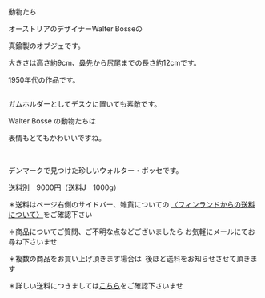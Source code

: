 <link rel="stylesheet" type="text/css" href="/assets/css/styles.css">

動物たち

オーストリアのデザイナーWalter Bosseの

 真鍮製のオブジェです。

 大きさは高さ約9cm、鼻先から尻尾までの長さ約12cmです。

 1950年代の作品です。

<img alt="" src="http://blog.cnobi.jp/v1/blog/user/71e35865e9e62f3f9d70420d6124d2ab/1297685336"/> 

ガムホルダーとしてデスクに置いても素敵です。

Walter Bosse の動物たちは

表情もとてもかわいいですね。

<img alt="" src="http://blog.cnobi.jp/v1/blog/user/71e35865e9e62f3f9d70420d6124d2ab/1297685399"/> 

<img alt="" src="http://blog.cnobi.jp/v1/blog/user/71e35865e9e62f3f9d70420d6124d2ab/1297685400"/> 

<img alt="" src="http://blog.cnobi.jp/v1/blog/user/71e35865e9e62f3f9d70420d6124d2ab/1297685401"/> 

デンマークで見つけた珍しいウォルター・ボッセです。

送料別　9000円（送料J　1000g）

＊送料はページ右側のサイドバー、雑貨についての
[〈フィンランドからの送料について〉](https://dkzakka.github.io/2005/03/31/雑貨について.html)をご確認下さい

＊商品についてご質問、ご不明な点などございましたら
お気軽にメールにてお尋ね下さいませ

＊複数の商品をお買い上げ頂きます場合は 
後ほど送料をお知らせさせて頂きます

＊詳しい送料につきましては[こちら](http://dkzakka.blog.shinobi.jp/Entry/3385/)をご確認下さいませ